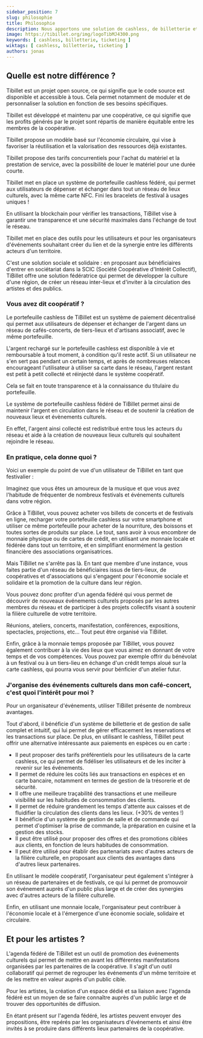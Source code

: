 ```yaml
---
sidebar_position: 7
slug: philosophie
title: Philosophie
description: Nous apportons une solution de cashless, de billetterie et de gestion de salle de restaurant pour les petites structures oubliées des grandes entreprises
image: https://tibillet.org/img/logoTibMJ4300.png
keywords: [ cashless, billetterie, ticketing ]
wiktags: [ cashless, billetterie, ticketing ]
authors: jonas
---
```


## Quelle est notre différence ?

Tibillet est un projet open source, ce qui signifie que le code source est disponible et accessible à tous.
Cela permet notamment de moduler et de personnaliser la solution en fonction de ses besoins spécifiques.

Tibillet est développé et maintenu par une coopérative, ce qui signifie que les profits générés par le projet sont
répartis de manière équitable entre les membres de la coopérative.

Tibillet propose un modèle basé sur l'économie circulaire, qui vise à favoriser la réutilisation et
la valorisation des ressources déjà existantes.

Tibillet propose des tarifs concurrentiels pour l'achat du matériel et la prestation de service,
avec la possibilité de louer le matériel pour une durée courte.

Tibillet met en place un système de portefeuille cashless fédéré, qui permet aux utilisateurs de
dépenser et échanger dans tout un réseau de lieux culturels, avec la même carte NFC.
Fini les bracelets de festival à usages uniques !

En utilisant la blockchain pour vérifier les transactions, TiBillet vise à garantir une transparence et une sécurité
maximales dans l'échange de tout le réseau.

Tibillet met en place des outils pour les utilisateurs et pour les organisateurs d'événements souhaitant créer du lien
et  de la synergie entre les différents acteurs d'un territoire.

C'est une solution sociale et solidaire : en proposant aux bénéficiaires d'entrer en sociétariat dans la SCIC
(Société Coopérative d'Intérêt Collectif), TiBillet offre une solution fédératrice qui permet de développer
la culture d'une région, de créer un réseau inter-lieux et d'inviter à la circulation des artistes et des publics.

### Vous avez dit coopératif ?

Le portefeuille cashless de TiBillet est un système de paiement décentralisé qui permet aux utilisateurs de dépenser et
échanger
de l'argent dans un réseau de cafés-concerts, de tiers-lieux et d'artisans associatif, avec le même portefeuille.

L'argent rechargé sur le portefeuille cashless est disponible à vie et remboursable à tout moment, à condition qu'il
reste actif.
Si un utilisateur ne s'en sert pas pendant un certain temps, et après de nombreuses relances encourageant l'utilisateur
à utiliser sa carte dans le réseau, l'argent restant est petit à petit collecté et réinjecté dans le système coopératif.

Cela se fait en toute transparence et à la connaissance du titulaire du portefeuille.

Le système de portefeuille cashless fédéré de TiBillet permet ainsi de maintenir l'argent en circulation dans le réseau
et de soutenir la création de nouveaux lieux et évènements culturels.

En effet, l'argent ainsi collecté est redistribué entre tous les acteurs du réseau et aide à la création de nouveaux
lieux culturels qui souhaitent rejoindre le réseau.

### En pratique, cela donne quoi ?

Voici un exemple du point de vue d'un utilisateur de TiBillet en tant que festivalier :

Imaginez que vous êtes un amoureux de la musique et que vous avez l'habitude de fréquenter de nombreux festivals et
événements culturels dans votre région.

Grâce à TiBillet, vous pouvez acheter vos billets de concerts et de festivals en ligne,
recharger votre portefeuille cashless sur votre smartphone et utiliser ce même portefeuille pour acheter de la
nourriture,
des boissons et toutes sortes de produits sur place. Le tout, sans avoir à vous encombrer de monnaie physique ou de
cartes de crédit,
en utilisant une monnaie locale et fédérée dans tout un territoire, et en simplifiant enormément la gestion financière
des associations organisatrices.

Mais TiBillet ne s'arrête pas là.
En tant que membre d'une instance, vous faites partie d'un réseau de bénéficiaires issus de tiers-lieux,
de coopératives et d'associations qui s'engagent pour l'économie sociale et solidaire et la promotion de la culture dans
leur région.

Vous pouvez donc profiter d'un agenda fédéré qui vous permet de découvrir de nouveaux événements culturels proposés
par les autres membres du réseau et de participer à des projets collectifs visant à soutenir la filière culturelle de
votre territoire.

Réunions, ateliers, concerts, manifestation, conférences, expositions, spectacles, projections, etc... Tout peut être
organisé via TiBillet.

Enfin, grâce à la monnaie temps proposée par TiBillet, vous pouvez également contribuer à la vie des lieux que vous
aimez en donnant de votre temps et de vos compétences.
Vous pouvez par exemple offrir du bénévolat à un festival ou à un tiers-lieu en échange d'un crédit temps aloué sur la
carte cashless, qui pourra vous servir pour bénficier d'un atelier futur.

### J'organise des événements culturels dans mon café-concert, c'est quoi l'intérêt pour moi ?

Pour un organisateur d'événements, utiliser TiBillet présente de nombreux avantages.

Tout d'abord, il bénéficie d'un système de billetterie et de gestion de salle complet et intuitif, qui lui permet de
gérer efficacement
les reservations et les transactions sur place.
De plus, en utilisant le cashless, TiBillet peut offrir une alternative intéressante aux paiements en espèces ou en
carte :

- Il peut proposer des tarifs préférentiels pour les utilisateurs de la carte cashless, ce qui permet de fidéliser les
  utilisateurs et de les inciter à revenir sur les événements.
- Il permet de réduire les coûts liés aux transactions en espèces et en carte bancaire, notamment en termes de gestion
  de la trésorerie et de sécurité.
- Il offre une meilleure traçabilité des transactions et une meilleure visibilité sur les habitudes de consommation des
  clients.
- Il permet de réduire grandement les temps d'attente aux caisses et de fluidifier la circulation des clients dans les
  lieux. (+30% de ventes !)
- Il bénéficie d'un système de gestion de salle et de commande qui permet d'optimiser la prise de commande, la
  préparation en cuisine et la gestion des stocks.
- Il peut être utilisé pour proposer des offres et des promotions ciblées aux clients, en fonction de leurs habitudes de
  consommation.
- Il peut être utilisé pour établir des partenariats avec d'autres acteurs de la filière culturelle, en proposant aux
  clients des avantages dans d'autres lieux partenaires.

En utilisant le modèle coopératif, l'organisateur peut également s'intégrer à un réseau de partenaires et de festivals,
ce qui lui permet de promouvoir son événement auprès d'un public plus large et de créer des synergies avec d'autres
acteurs de la filière culturelle.

Enfin, en utilisant une monnaie locale, l'organisateur peut contribuer à l'économie locale et à l'émergence d'une
économie sociale, solidaire et circulaire.

## Et pour les artistes ?

L'agenda fédéré de TiBillet est un outil de promotion des événements culturels qui permet de mettre en avant les
différentes manifestations organisées par les partenaires de la coopérative.
Il s'agit d'un outil collaboratif qui permet de regrouper les événements d'un même territoire et de les mettre en valeur
auprès d'un public cible.

Pour les artistes, la création d'un espace dédié et sa liaison avec l'agenda fédéré est un moyen de se faire connaître
auprès d'un public large et de trouver des opportunités de diffusion.

En étant présent sur l'agenda fédéré, les artistes peuvent envoyer des propositions, être repérés par les organisateurs
d'événements et ainsi être
invités à se produire dans différents lieux partenaires de la coopérative.
